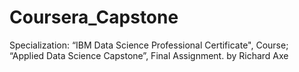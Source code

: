 # Coursera_Capstone
Specialization: “IBM Data Science Professional Certificate", Course; “Applied Data Science Capstone”, Final Assignment. by Richard Axe
